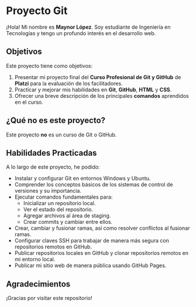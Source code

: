 # Proyecto Git

¡Hola! Mi nombre es **Maynor López**. Soy estudiante de Ingeniería en Tecnologías y tengo un profundo interés en el desarrollo web.

## Objetivos

Este proyecto tiene como objetivos:

1. Presentar mi proyecto final del **Curso Profesional de Git y GitHub** de **Platzi** para la evaluación de los facilitadores.
2. Practicar y mejorar mis habilidades en **Git**, **GitHub**, **HTML** y **CSS**.
3. Ofrecer una breve descripción de los principales **comandos** aprendidos en el curso.

## ¿Qué no es este proyecto?

Este proyecto **no** es un curso de Git o GitHub.

## Habilidades Practicadas

A lo largo de este proyecto, he podido:

- Instalar y configurar Git en entornos Windows y Ubuntu.
- Comprender los conceptos básicos de los sistemas de control de versiones y su importancia.
- Ejecutar comandos fundamentales para:
  - Inicializar un repositorio local.
  - Ver el estado del repositorio.
  - Agregar archivos al área de staging.
  - Crear commits y cambiar entre ellos.
- Crear, cambiar y fusionar ramas, así como resolver conflictos al fusionar ramas.
- Configurar claves SSH para trabajar de manera más segura con repositorios remotos en GitHub.
- Publicar repositorios locales en GitHub y clonar repositorios remotos en mi entorno local.
- Publicar mi sitio web de manera pública usando GitHub Pages.

## Agradecimientos

¡Gracias por visitar este repositorio!
